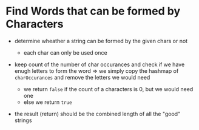 # Find Words that can be formed by Characters

- determine wheather a string can be formed by the given chars or not

  - each char can only be used once

- keep count of the number of char occurances and check if we have enugh letters to form the word
  => we simply copy the hashmap of `charOccurances` and remove the letters we would need

  - we return `false` if the count of a characters is 0, but we would need one
  - else we return `true`

- the result (return) should be the combined length of all the "good" strings
